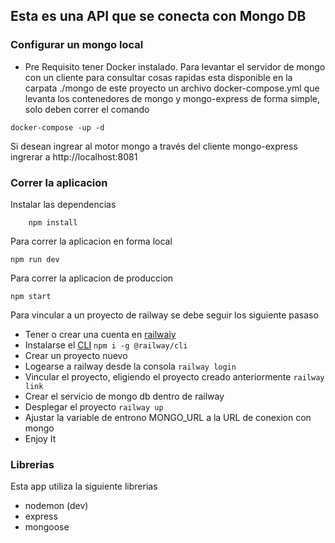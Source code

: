 ## Esta es una API que se conecta con Mongo DB

### Configurar un mongo local
- Pre Requisito tener Docker instalado.
Para levantar el servidor de mongo con un cliente para consultar cosas rapidas esta disponible en la carpata ./mongo de este proyecto un archivo docker-compose.yml que levanta los contenedores de mongo y mongo-express de forma simple, solo deben correr el comando
````
docker-compose -up -d
```` 
Si desean ingrear al motor mongo a través del cliente mongo-express ingrerar a http://localhost:8081


### Correr la aplicacion

Instalar las dependencias
```
    npm install 
```

Para correr la aplicacion en forma local
```
npm run dev
```

Para correr la aplicacion de produccion
```
npm start
```

Para vincular a un proyecto de railway se debe seguir los siguiente pasaso
 * Tener o crear una cuenta en [railwaiy](https://railway.app/)
 * Instalarse el [CLI](https://docs.railway.app/develop/cli) ```npm i -g @railway/cli```
 * Crear un proyecto nuevo
 * Logearse a railway desde la consola ```railway login```
 * Vincular el proyecto, eligiendo el proyecto creado anteriormente ```railway link``` 
 * Crear el servicio de mongo db dentro de railway
 * Desplegar el proyecto ```railway up```
 * Ajustar la variable de entrono MONGO_URL a la URL de conexion con mongo
 * Enjoy It

### Librerias
Esta app utiliza la siguiente librerias

* nodemon (dev)
* express 
* mongoose 